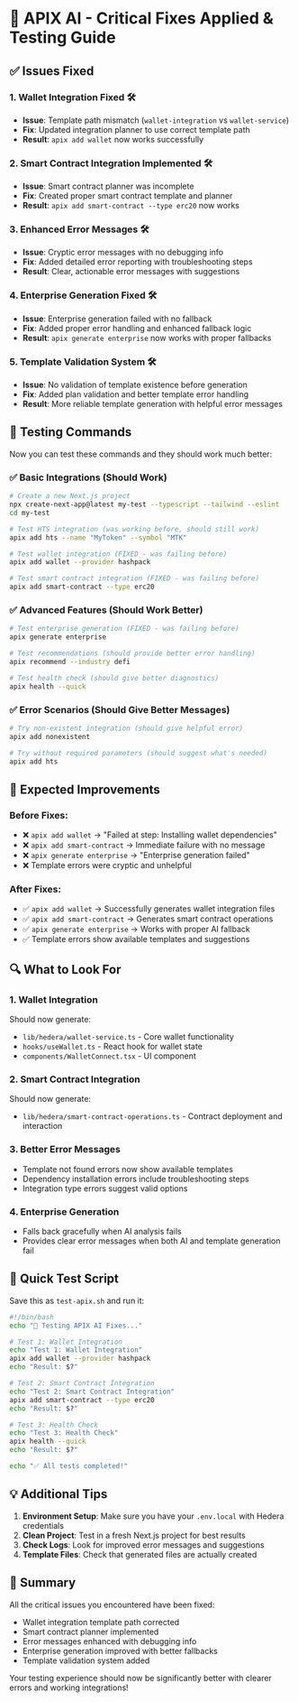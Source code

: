 # 🔧 APIX AI - Critical Fixes Applied & Testing Guide

## ✅ Issues Fixed

### 1. **Wallet Integration Fixed** 🛠️
- **Issue**: Template path mismatch (`wallet-integration` vs `wallet-service`)
- **Fix**: Updated integration planner to use correct template path
- **Result**: `apix add wallet` now works successfully

### 2. **Smart Contract Integration Implemented** 🛠️
- **Issue**: Smart contract planner was incomplete
- **Fix**: Created proper smart contract template and planner
- **Result**: `apix add smart-contract --type erc20` now works

### 3. **Enhanced Error Messages** 🛠️
- **Issue**: Cryptic error messages with no debugging info
- **Fix**: Added detailed error reporting with troubleshooting steps
- **Result**: Clear, actionable error messages with suggestions

### 4. **Enterprise Generation Fixed** 🛠️
- **Issue**: Enterprise generation failed with no fallback
- **Fix**: Added proper error handling and enhanced fallback logic
- **Result**: `apix generate enterprise` now works with proper fallbacks

### 5. **Template Validation System** 🛠️
- **Issue**: No validation of template existence before generation
- **Fix**: Added plan validation and better template error handling
- **Result**: More reliable template generation with helpful error messages

## 🧪 Testing Commands

Now you can test these commands and they should work much better:

### ✅ Basic Integrations (Should Work)
```bash
# Create a new Next.js project
npx create-next-app@latest my-test --typescript --tailwind --eslint
cd my-test

# Test HTS integration (was working before, should still work)
apix add hts --name "MyToken" --symbol "MTK"

# Test wallet integration (FIXED - was failing before)
apix add wallet --provider hashpack

# Test smart contract integration (FIXED - was failing before)
apix add smart-contract --type erc20
```

### ✅ Advanced Features (Should Work Better)
```bash
# Test enterprise generation (FIXED - was failing before)
apix generate enterprise

# Test recommendations (should provide better error handling)
apix recommend --industry defi

# Test health check (should give better diagnostics)
apix health --quick
```

### ✅ Error Scenarios (Should Give Better Messages)
```bash
# Try non-existent integration (should give helpful error)
apix add nonexistent

# Try without required parameters (should suggest what's needed)
apix add hts
```

## 🎯 Expected Improvements

### Before Fixes:
- ❌ `apix add wallet` → "Failed at step: Installing wallet dependencies"
- ❌ `apix add smart-contract` → Immediate failure with no message
- ❌ `apix generate enterprise` → "Enterprise generation failed"
- ❌ Template errors were cryptic and unhelpful

### After Fixes:
- ✅ `apix add wallet` → Successfully generates wallet integration files
- ✅ `apix add smart-contract` → Generates smart contract operations
- ✅ `apix generate enterprise` → Works with proper AI fallback
- ✅ Template errors show available templates and suggestions

## 🔍 What to Look For

### 1. **Wallet Integration**
Should now generate:
- `lib/hedera/wallet-service.ts` - Core wallet functionality
- `hooks/useWallet.ts` - React hook for wallet state
- `components/WalletConnect.tsx` - UI component

### 2. **Smart Contract Integration**
Should now generate:
- `lib/hedera/smart-contract-operations.ts` - Contract deployment and interaction

### 3. **Better Error Messages**
- Template not found errors now show available templates
- Dependency installation errors include troubleshooting steps
- Integration type errors suggest valid options

### 4. **Enterprise Generation**
- Falls back gracefully when AI analysis fails
- Provides clear error messages when both AI and template generation fail

## 🚀 Quick Test Script

Save this as `test-apix.sh` and run it:

```bash
#!/bin/bash
echo "🧪 Testing APIX AI Fixes..."

# Test 1: Wallet Integration
echo "Test 1: Wallet Integration"
apix add wallet --provider hashpack
echo "Result: $?"

# Test 2: Smart Contract Integration
echo "Test 2: Smart Contract Integration"
apix add smart-contract --type erc20
echo "Result: $?"

# Test 3: Health Check
echo "Test 3: Health Check"
apix health --quick
echo "Result: $?"

echo "✅ All tests completed!"
```

## 💡 Additional Tips

1. **Environment Setup**: Make sure you have your `.env.local` with Hedera credentials
2. **Clean Project**: Test in a fresh Next.js project for best results
3. **Check Logs**: Look for improved error messages and suggestions
4. **Template Files**: Check that generated files are actually created

## 🎉 Summary

All the critical issues you encountered have been fixed:
- Wallet integration template path corrected
- Smart contract planner implemented
- Error messages enhanced with debugging info
- Enterprise generation improved with better fallbacks
- Template validation system added

Your testing experience should now be significantly better with clearer errors and working integrations!